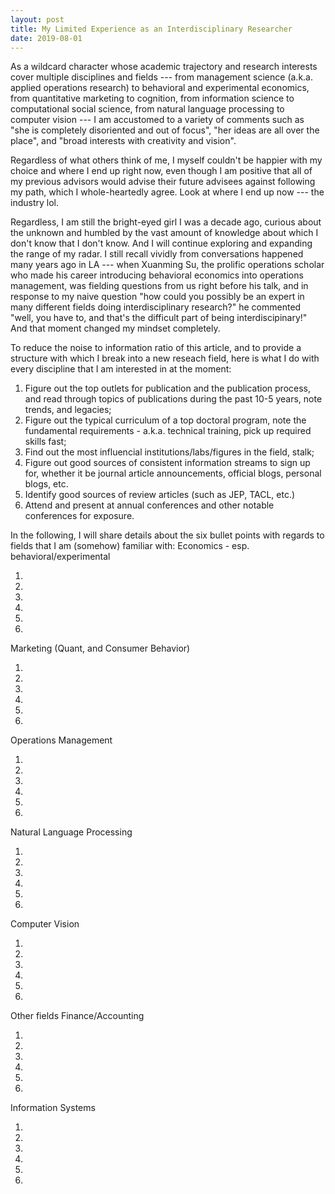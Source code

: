 ```yaml
---
layout: post
title: My Limited Experience as an Interdisciplinary Researcher
date: 2019-08-01
---
```

As a wildcard character whose academic trajectory and research interests cover multiple disciplines and fields --- from management science (a.k.a. applied operations research) to behavioral and experimental economics, from quantitative marketing to cognition, from information science to computational social science, from natural language processing to computer vision --- I am accustomed to a variety of comments such as "she is completely disoriented and out of focus", "her ideas are all over the place", and "broad interests with creativity and vision". <br>

Regardless of what others think of me, I myself couldn't be happier with my choice and where I end up right now, even though I am positive that all of my previous advisors would advise their future advisees against following my path, which I whole-heartedly agree. Look at where I end up now --- the industry lol.<br>

Regardless, I am still the bright-eyed girl I was a decade ago, curious about the unknown and humbled by the vast amount of knowledge about which I don't know that I don't know. And I will continue exploring and expanding the range of my radar. I still recall vividly from conversations happened many years ago in LA --- when Xuanming Su, the prolific operations scholar who made his career introducing behavioral economics into operations management, was fielding questions from us right before his talk, and in response to my naive question "how could you possibly be an expert in many different fields doing interdisciplinary research?" he commented "well, you have to, and that's the difficult part of being interdiscipinary!" And that moment changed my mindset completely.<br>

To reduce the noise to information ratio of this article, and to provide a structure with which I break into a new reseach field, here is what I do with every discipline that I am interested in at the moment:<br>
<ol>
<li>Figure out the top outlets for publication and the publication process, and read through topics of publications during the past 10-5 years, note trends, and legacies;</li>
<li>Figure out the typical curriculum of a top doctoral program, note the fundamental requirements - a.k.a. technical training, pick up required skills fast;</li>
  <li>Find out the most influencial institutions/labs/figures in the field, stalk;</li>
<li>Figure out good sources of consistent information streams to sign up for, whether it be journal article announcements, official blogs, personal blogs, etc.</li>
  <li>Identify good sources of review articles (such as JEP,  TACL, etc.)</li>
  <li>Attend and present at annual conferences and other notable conferences for exposure.</li>
</ol>
In the following, I will share details about the six bullet points with regards to fields that I am (somehow) familiar with:
Economics - esp. behavioral/experimental
<ol>
  <li></li>
  <li></li>
  <li></li>
  <li></li>
  <li></li>
  <li></li>
</ol>

Marketing (Quant, and Consumer Behavior)
<ol>
  <li></li>
  <li></li>
  <li></li>
  <li></li>
  <li></li>
  <li></li>
</ol>

Operations Management
<ol>
  <li></li>
  <li></li>
  <li></li>
  <li></li>
  <li></li>
  <li></li>
</ol>

Natural Language Processing
<ol>
  <li></li>
  <li></li>
  <li></li>
  <li></li>
  <li></li>
  <li></li>
</ol>

Computer Vision
<ol>
  <li></li>
  <li></li>
  <li></li>
  <li></li>
  <li></li>
  <li></li>
</ol>

Other fields
Finance/Accounting
<ol>
  <li></li>
  <li></li>
  <li></li>
  <li></li>
  <li></li>
  <li></li>
</ol>

Information Systems
<ol>
  <li></li>
  <li></li>
  <li></li>
  <li></li>
  <li></li>
  <li></li>
</ol>

